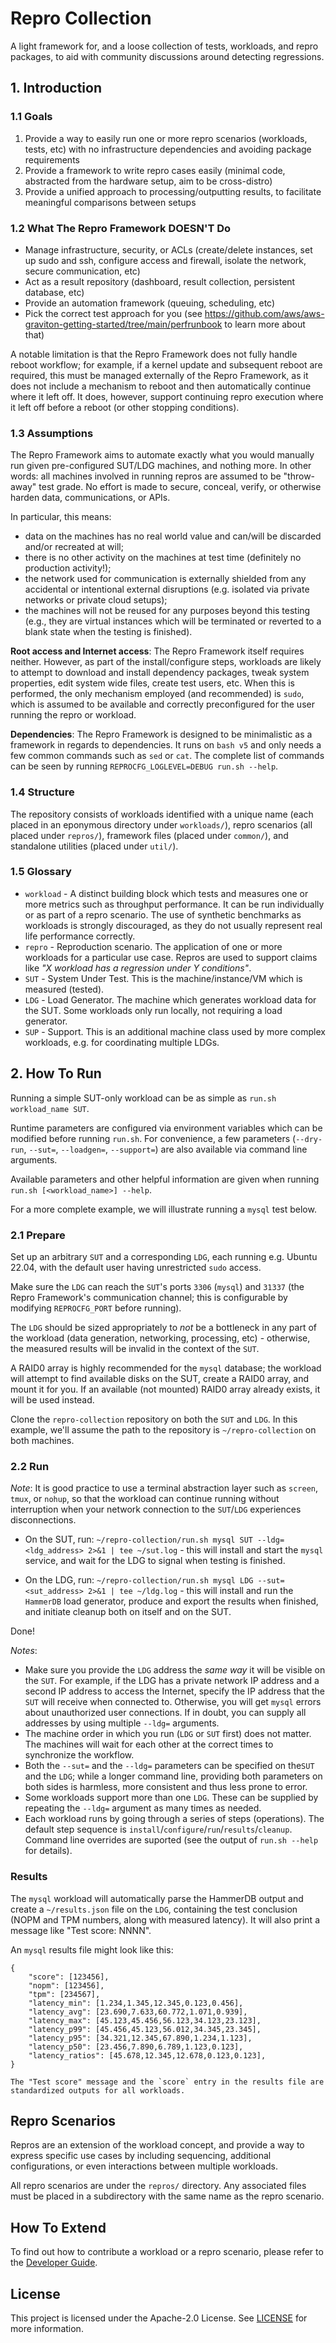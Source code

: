 # Repro Collection

A light framework for, and a loose collection of tests, workloads, and repro packages, to aid with community discussions around detecting regressions.

## 1. Introduction

### 1.1 Goals
1. Provide a way to easily run one or more repro scenarios (workloads, tests, etc) with no infrastructure dependencies and avoiding package requirements
1. Provide a framework to write repro cases easily (minimal code, abstracted from the hardware setup, aim to be cross-distro)
1. Provide a unified approach to processing/outputting results, to facilitate meaningful comparisons between setups

### 1.2 What The Repro Framework DOESN'T Do
* Manage infrastructure, security, or ACLs (create/delete instances, set up sudo and ssh, configure access and firewall, isolate the network, secure communication, etc)
* Act as a result repository (dashboard, result collection, persistent database, etc)
* Provide an automation framework (queuing, scheduling, etc)
* Pick the correct test approach for you (see https://github.com/aws/aws-graviton-getting-started/tree/main/perfrunbook to learn more about that)

A notable limitation is that the Repro Framework does not fully handle reboot workflow; for example, if a kernel update and subsequent reboot are required, this must be managed externally of the Repro Framework, as it does not include a mechanism to reboot and then automatically continue where it left off. It does, however, support continuing repro execution where it left off before a reboot (or other stopping conditions).

### 1.3 Assumptions

The Repro Framework aims to automate exactly what you would manually run given pre-configured SUT/LDG machines, and nothing more. 
In other words: all machines involved in running repros are assumed to be "throw-away" test grade. No effort is made to secure, conceal, verify, or otherwise harden data, communications, or APIs.

In particular, this means:
* data on the machines has no real world value and can/will be discarded and/or recreated at will;
* there is no other activity on the machines at test time (definitely no production activity!);
* the network used for communication is externally shielded from any accidental or intentional external disruptions (e.g. isolated via private networks or private cloud setups);
* the machines will not be reused for any purposes beyond this testing (e.g., they are virtual instances which will be terminated or reverted to a blank state when the testing is finished).

**Root access and Internet access**: The Repro Framework itself requires neither. However, as part of the install/configure steps, workloads are likely to attempt to download and install dependency packages, tweak system properties, edit system wide files, create test users, etc.
When this is performed, the only mechanism employed (and recommended) is `sudo`, which is assumed to be available and correctly preconfigured for the user running the repro or workload.

**Dependencies**: The Repro Framework is designed to be minimalistic as a framework in regards to dependencies. It runs on `bash v5` and only needs a few common commands such as `sed` or `cat`. The complete list of commands can be seen by running `REPROCFG_LOGLEVEL=DEBUG run.sh --help`.

### 1.4 Structure

The repository consists of workloads identified with a unique name (each placed in an eponymous directory under `workloads/`), repro scenarios (all placed under `repros/`), framework files (placed under `common/`), and standalone utilities (placed under `util/`).

### 1.5 Glossary

* `workload` - A distinct building block which tests and measures one or more metrics such as throughput performance. It can be run individually or as part of a repro scenario. The use of synthetic benchmarks as workloads is strongly discouraged, as they do not usually represent real life performance correctly.
* `repro` - Reproduction scenario. The application of one or more workloads for a particular use case. Repros are used to support claims like *"X workload has a regression under Y conditions"*.
* `SUT` - System Under Test. This is the machine/instance/VM which is measured (tested).
* `LDG` - Load Generator. The machine which generates workload data for the SUT. Some workloads only run locally, not requiring a load generator.
* `SUP` - Support. This is an additional machine class used by more complex workloads, e.g. for coordinating multiple LDGs.

## 2. How To Run

Running a simple SUT-only workload can be as simple as `run.sh workload_name SUT`.

Runtime parameters are configured via environment variables which can be modified before running `run.sh`. For convenience, a few parameters (`--dry-run`, `--sut=`, `--loadgen=`, `--support=`) are also available via command line arguments.

Available parameters and other helpful information are given when running `run.sh [<workload_name>] --help`.

For a more complete example, we will illustrate running a `mysql` test below.

### 2.1 Prepare

Set up an arbitrary `SUT` and a corresponding `LDG`, each running e.g. Ubuntu 22.04, with the default user having unrestricted `sudo` access.

Make sure the `LDG` can reach the `SUT`'s ports `3306` (`mysql`) and `31337` (the Repro Framework's communication channel; this is configurable by modifying `REPROCFG_PORT` before running).

The `LDG` should be sized appropriately to *not* be a bottleneck in any part of the workload (data generation, networking, processing, etc) - otherwise, the measured results will be invalid in the context of the `SUT`.

A RAID0 array is highly recommended for the `mysql` database; the workload will attempt to find available disks on the SUT, create a RAID0 array, and mount it for you. If an available (not mounted) RAID0 array already exists, it will be used instead.

Clone the `repro-collection` repository on both the `SUT` and `LDG`. In this example, we'll assume the path to the repository is `~/repro-collection` on both machines.

### 2.2 Run

*Note*: It is good practice to use a terminal abstraction layer such as `screen`, `tmux`, or `nohup`, so that the workload can continue running without interruption when your network connection to the `SUT`/`LDG` experiences disconnections.

* On the SUT, run: `~/repro-collection/run.sh mysql SUT --ldg=<ldg_address> 2>&1 | tee ~/sut.log` - this will install and start the `mysql` service, and wait for the LDG to signal when testing is finished.

* On the LDG, run: `~/repro-collection/run.sh mysql LDG --sut=<sut_address> 2>&1 | tee ~/ldg.log` - this will install and run the `HammerDB` load generator, produce and export the results when finished, and initiate cleanup both on itself and on the SUT.

Done!

*Notes*:
* Make sure you provide the `LDG` address the *same way* it will be visible on the `SUT`. For example, if the LDG has a private network IP address and a second IP address to access the Internet, specify the IP address that the `SUT` will receive when connected to. Otherwise, you will get `mysql` errors about unauthorized user connections. If in doubt, you can supply all addresses by using multiple `--ldg=` arguments.
* The machine order in which you run (`LDG` or `SUT` first) does not matter. The machines will wait for each other at the correct times to synchronize the workflow.
* Both the `--sut=` and the `--ldg=` parameters can be specified on the`SUT` and the `LDG`; while a longer command line, providing both parameters on both sides is harmless, more consistent and thus less prone to error.
* Some workloads support more than one `LDG`. These can be supplied by repeating the `--ldg=` argument as many times as needed.
* Each workload runs by going through a series of steps (operations). The default step sequence is `install`/`configure`/`run`/`results`/`cleanup`. Command line overrides are suported (see the output of `run.sh --help` for details).

### Results

The `mysql` workload will automatically parse the HammerDB output and create a `~/results.json` file on the `LDG`, containing the test conclusion (NOPM and TPM numbers, along with measured latency). It will also print a message like "Test score: NNNN".

An `mysql` results file might look like this:
```
{
    "score": [123456],
    "nopm": [123456],
    "tpm": [234567],
    "latency_min": [1.234,1.345,12.345,0.123,0.456],
    "latency_avg": [23.690,7.633,60.772,1.071,0.939],
    "latency_max": [45.123,45.456,56.123,34.123,23.123],
    "latency_p99": [45.456,45.123,56.012,34.345,23.345],
    "latency_p95": [34.321,12.345,67.890,1.234,1.123],
    "latency_p50": [23.456,7.890,6.789,1.123,0.123],
    "latency_ratios": [45.678,12.345,12.678,0.123,0.123],
}

The "Test score" message and the `score` entry in the results file are standardized outputs for all workloads.
```

## Repro Scenarios

Repros are an extension of the workload concept, and provide a way to express specific use cases by including sequencing, additional configurations, or even interactions between multiple workloads.

All repro scenarios are under the `repros/` directory. Any associated files must be placed in a subdirectory with the same name as the repro scenario.

## How To Extend

To find out how to contribute a workload or a repro scenario, please refer to the [Developer Guide](CONTRIBUTING.md).

## License

This project is licensed under the Apache-2.0 License. See [LICENSE](LICENSE) for more information.
